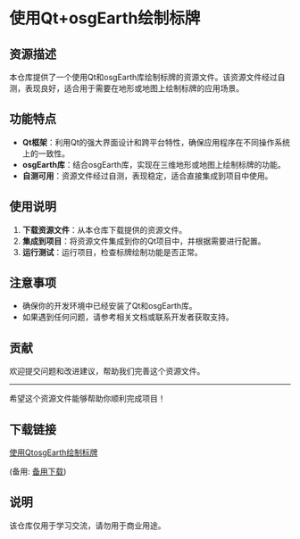 # 使用Qt+osgEarth绘制标牌

## 资源描述

本仓库提供了一个使用Qt和osgEarth库绘制标牌的资源文件。该资源文件经过自测，表现良好，适合用于需要在地形或地图上绘制标牌的应用场景。

## 功能特点

- **Qt框架**：利用Qt的强大界面设计和跨平台特性，确保应用程序在不同操作系统上的一致性。
- **osgEarth库**：结合osgEarth库，实现在三维地形或地图上绘制标牌的功能。
- **自测可用**：资源文件经过自测，表现稳定，适合直接集成到项目中使用。

## 使用说明

1. **下载资源文件**：从本仓库下载提供的资源文件。
2. **集成到项目**：将资源文件集成到你的Qt项目中，并根据需要进行配置。
3. **运行测试**：运行项目，检查标牌绘制功能是否正常。

## 注意事项

- 确保你的开发环境中已经安装了Qt和osgEarth库。
- 如果遇到任何问题，请参考相关文档或联系开发者获取支持。

## 贡献

欢迎提交问题和改进建议，帮助我们完善这个资源文件。

---

希望这个资源文件能够帮助你顺利完成项目！

## 下载链接
[使用QtosgEarth绘制标牌](https://pan.quark.cn/s/a54b7a6a6839) 

(备用: [备用下载](https://pan.baidu.com/s/1qecEDZbB6DQlyUa8UZNJvw?pwd=1234))

## 说明

该仓库仅用于学习交流，请勿用于商业用途。
